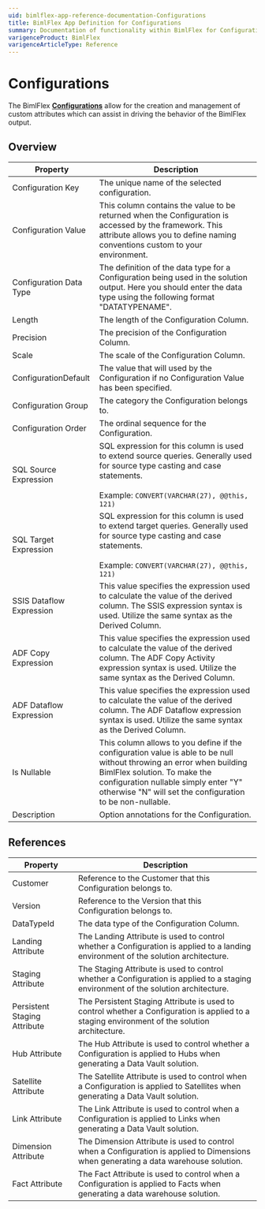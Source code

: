 ```yaml
---
uid: bimlflex-app-reference-documentation-Configurations
title: BimlFlex App Definition for Configurations
summary: Documentation of functionality within BimlFlex for Configurations
varigenceProduct: BimlFlex
varigenceArticleType: Reference
---
```


# Configurations

The BimlFlex [**Configurations**](xref:bimlflex-configurations) allow for the creation and management of custom attributes which can assist in driving the behavior of the BimlFlex output.

## Overview
  
| Property | Description |
| --------- | ----------- |
|Configuration Key | The unique name of the selected configuration.|
|Configuration Value | This column contains the value to be returned when the Configuration is accessed by the framework. This attribute allows you to define naming conventions custom to your environment.|
|Configuration Data Type | The definition of the data type for a Configuration being used in the solution output. Here you should enter the data type using the following format "DATATYPENAME".|
|Length | The length of the Configuration Column.|
|Precision | The precision of the Configuration Column.|
|Scale | The scale of the Configuration Column.|
|ConfigurationDefault | The value that will used by the Configuration if no Configuration Value has been specified.|
|Configuration Group | The category the Configuration belongs to.|
|Configuration Order | The ordinal sequence for the Configuration.|
|SQL Source Expression | SQL expression for this column is used to extend source queries. Generally used for source type casting and case statements.<br><br>Example: `CONVERT(VARCHAR(27), @@this, 121)`|
|SQL Target Expression | SQL expression for this column is used to extend target queries. Generally used for source type casting and case statements.<br><br>Example: `CONVERT(VARCHAR(27), @@this, 121)`|
|SSIS Dataflow Expression | This value specifies the expression used to calculate the value of the derived column. The SSIS expression syntax is used. Utilize the same syntax as the Derived Column.|
|ADF Copy Expression | This value specifies the expression used to calculate the value of the derived column. The ADF Copy Activity expression syntax is used. Utilize the same syntax as the Derived Column.|
|ADF Dataflow Expression | This value specifies the expression used to calculate the value of the derived column. The ADF Dataflow expression syntax is used. Utilize the same syntax as the Derived Column.|
|Is Nullable | This column allows to you define if the configuration value is able to be null without throwing an error when building BimlFlex solution. To make the configuration nullable simply enter "Y" otherwise "N" will set the configuration to be non-nullable.|
|Description | Option annotations for the Configuration.|

## References
  
| Property | Description |
| --------- | ----------- |
|Customer | Reference to the Customer that this Configuration belongs to.|
|Version | Reference to the Version that this Configuration belongs to.|
|DataTypeId | The data type of the Configuration Column.|
|Landing Attribute | The Landing Attribute is used to control whether a Configuration is applied to a landing environment of the solution architecture.|
|Staging Attribute | The Staging Attribute is used to control whether a Configuration is applied to a staging environment of the solution architecture.|
|Persistent Staging Attribute | The Persistent Staging Attribute is used to control whether a Configuration is applied to a staging environment of the solution architecture.|
|Hub Attribute | The Hub Attribute is used to control whether a Configuration is applied to Hubs when generating a Data Vault solution.|
|Satellite Attribute | The Satellite Attribute is used to control when a Configuration is applied to Satellites when generating a Data Vault solution.|
|Link Attribute | The Link Attribute is used to control when a Configuration is applied to Links when generating a Data Vault solution.|
|Dimension Attribute | The Dimension Attribute is used to control when a Configuration is applied to Dimensions when generating a data warehouse solution.|
|Fact Attribute | The Fact Attribute is used to control when a Configuration is applied to Facts when generating a data warehouse solution.|

